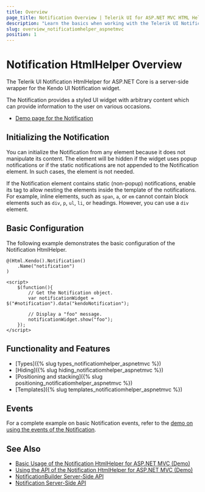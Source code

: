 ```yaml
---
title: Overview
page_title: Notification Overview | Telerik UI for ASP.NET MVC HTML Helpers
description: "Learn the basics when working with the Telerik UI Notification HtmlHelper for ASP.NET MVC."
slug: overview_notificatiomhelper_aspnetmvc
position: 1
---
```


# Notification HtmlHelper Overview

The Telerik UI Notification HtmlHelper for ASP.NET Core is a server-side wrapper for the Kendo UI Notification widget.

The Notification provides a styled UI widget with arbitrary content which can provide information to the user on various occasions.

* [Demo page for the Notification](https://demos.telerik.com/aspnet-core/notification)

## Initializing the Notification

You can initialize the Notification from any element because it does not manipulate its content. The element will be hidden if the widget uses popup notifications or if the static notifications are not appended to the Notification element. In such cases, the element is not needed.

If the Notification element contains static (non-popup) notifications, enable its tag to allow nesting the elements inside the template of the notifications. For example, inline elements, such as `span`, `a`, or `em` cannot contain block elements such as `div`, `p`, `ul`, `li`, or headings. However, you can use a `div` element.

## Basic Configuration

The following example demonstrates the basic configuration of the Notification HtmlHelper.

    @(Html.Kendo().Notification()
        .Name("notification")
    )

    <script>
        $(function(){
            // Get the Notification object.
            var notificationWidget = $("#notification").data("kendoNotification");

            // Display a "foo" message.
            notificationWidget.show("foo");
        });
    </script>

## Functionality and Features

* [Types]({% slug types_notificatiomhelper_aspnetmvc %})
* [Hiding]({% slug hiding_notificatiomhelper_aspnetmvc %})
* [Positioning and stacking]({% slug positioning_notificatiomhelper_aspnetmvc %})
* [Templates]({% slug templates_notificatiomhelper_aspnetmvc %})

## Events

For a complete example on basic Notification events, refer to the [demo on using the events of the Notification](https://demos.telerik.com/aspnet-core/notification/events).

## See Also

* [Basic Usage of the Notification HtmlHelper for ASP.NET MVC (Demo)](https://demos.telerik.com/aspnet-mvc/notification)
* [Using the API of the Notification HtmlHelper for ASP.NET MVC (Demo)](https://demos.telerik.com/aspnet-mvc/notification/api)
* [NotificationBuilder Server-Side API](http://docs.telerik.com/aspnet-mvc/api/Kendo.Mvc.UI.Fluent/NotificationBuilder)
* [Notification Server-Side API](/api/notification)
